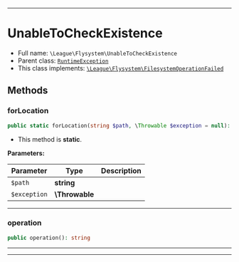 ***

# UnableToCheckExistence





* Full name: `\League\Flysystem\UnableToCheckExistence`
* Parent class: [`RuntimeException`](../../RuntimeException.md)
* This class implements:
[`\League\Flysystem\FilesystemOperationFailed`](./FilesystemOperationFailed.md)




## Methods


### forLocation



```php
public static forLocation(string $path, \Throwable $exception = null): static
```



* This method is **static**.




**Parameters:**

| Parameter | Type | Description |
|-----------|------|-------------|
| `$path` | **string** |  |
| `$exception` | **\Throwable** |  |




***

### operation



```php
public operation(): string
```











***


***

